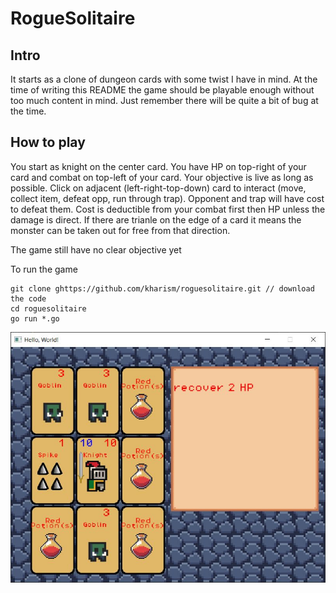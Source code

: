 # RogueSolitaire

## Intro

It starts as a clone of dungeon cards with some twist I have in mind. At the time of writing this README 
the game should be playable enough without too much content in mind. Just remember there will be quite a bit of bug at the time.

## How to play
You start as knight on the center card. You have HP on top-right of your card and combat on top-left of your card. Your objective is live as long as possible. Click on adjacent (left-right-top-down) card to interact (move, collect item, defeat opp, run through trap). Opponent and trap will have cost to defeat them. Cost is deductible from your combat first then HP unless the damage is direct. If there are trianle on the edge of a card it means the monster can be taken out for free from that direction.

The game still have no clear objective yet

To run the game 

```
git clone ghttps://github.com/kharism/roguesolitaire.git // download the code
cd roguesolitaire
go run *.go
```
![screenshoot](img/screenshoot.jpg)
